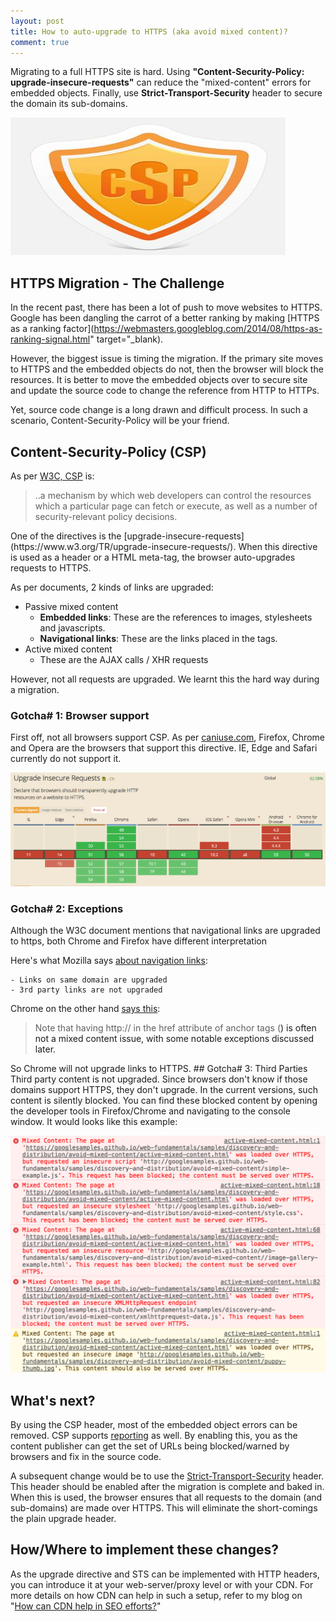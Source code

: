 ```yaml
---
layout: post
title: How to auto-upgrade to HTTPS (aka avoid mixed content)?
comment: true
---
```

Migrating to a full HTTPS site is hard. Using <b>"Content-Security-Policy: upgrade-insecure-requests"</b> can reduce the "mixed-content" errors for embedded objects. Finally, use <strong>Strict-Transport-Security</strong> header to secure the domain its sub-domains.

![CSP logo](/images/csp.jpg)

## HTTPS Migration - The Challenge
In the recent past, there has been a lot of push to move websites to HTTPS. Google has been dangling the carrot of a better ranking by making [HTTPS as a ranking factor](https://webmasters.googleblog.com/2014/08/https-as-ranking-signal.html" target="_blank).

However, the biggest issue is timing the migration. If the primary site moves to HTTPS and the embedded objects do not, then the browser will block the resources. It is better to move the embedded objects over to secure site and update the source code to change the reference from HTTP to HTTPs.

Yet, source code change is a long drawn and difficult process. In such a scenario, Content-Security-Policy will be your friend.
## Content-Security-Policy (CSP)
As per [W3C, CSP](https://www.w3.org/TR/CSP3/) is:
<blockquote>..a mechanism by which web developers can control the resources which a particular page can fetch or execute, as well as a number of security-relevant policy decisions.</blockquote>
One of the directives is the [upgrade-insecure-requests](https://www.w3.org/TR/upgrade-insecure-requests/). When this directive is used as a header or a HTML meta-tag, the browser auto-upgrades requests to HTTPS.

As per documents, 2 kinds of links are upgraded:

- Passive mixed content
	* <strong>Embedded links</strong>: These are the references to images, stylesheets and javascripts.
	* <strong>Navigational links</strong>: These are the links placed in the tags.
- Active mixed content
	* These are the AJAX calls / XHR requests


However, not all requests are upgraded. We learnt this the hard way during a migration.
### Gotcha# 1: Browser support
First off, not all browsers support CSP. As per [caniuse.com](http://caniuse.com/#search=upgrade), Firefox, Chrome and Opera are the browsers that support this directive. IE, Edge and Safari currently do not support it.

![Can I use: CSP](/images/can_I_use_csp.png)

### Gotcha# 2: Exceptions
Although the W3C document mentions that navigational links are upgraded to https, both Chrome and Firefox have different interpretation

Here's what Mozilla says [about navigation links](https://developer.mozilla.org/en-US/docs/Web/HTTP/Headers/Content-Security-Policy/upgrade-insecure-requests):

	- Links on same domain are upgraded
	- 3rd party links are not upgraded

Chrome on the other hand [says this](https://developers.google.com/web/fundamentals/security/prevent-mixed-content/fixing-mixed-content):
<blockquote>Note that having http:// in the href attribute of anchor tags (<a>) is often not a mixed content issue, with some notable exceptions discussed later.</a></blockquote>
So Chrome will not upgrade links to HTTPS.
## Gotcha# 3: Third Parties
Third party content is not upgraded. Since browsers don't know if those domains support HTTPS, they don't upgrade. In the current versions, such content is silently blocked. You can find these blocked content by opening the developer tools in Firefox/Chrome and navigating to the console window. It would looks like this example:

![Active mixed content errors](/images/active-mixed-content-errors.png)

## What's next?
By using the CSP header, most of the embedded object errors can be removed. CSP supports [reporting](https://developer.mozilla.org/en-US/docs/Web/HTTP/CSP#Enabling_reporting) as well. By enabling this, you as the content publisher can get the set of URLs being blocked/warned by browsers and fix in the source code.

A subsequent change would be to use the [Strict-Transport-Security](https://www.w3.org/Security/wiki/Strict_Transport_Security) header. This header should be enabled after the migration is complete and baked in. When this is used, the browser ensures that all requests to the domain (and sub-domains) are made over HTTPS. This will eliminate the short-comings the plain upgrade header.
## How/Where to implement these changes?
As the upgrade directive and STS can be implemented with HTTP headers, you can introduce it at your web-server/proxy level or with your CDN. For more details on how CDN can help in such a setup, refer to my blog on "[How can CDN help in SEO efforts?](https://akshayrangananth.wordpress.com/2017/01/23/how-can-cdn-help-in-your-seo-efforts/)"
